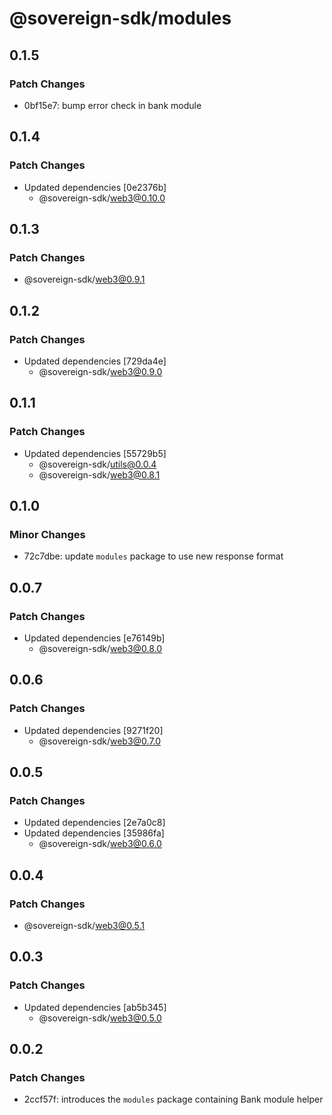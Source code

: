 # @sovereign-sdk/modules

## 0.1.5

### Patch Changes

- 0bf15e7: bump error check in bank module

## 0.1.4

### Patch Changes

- Updated dependencies [0e2376b]
  - @sovereign-sdk/web3@0.10.0

## 0.1.3

### Patch Changes

- @sovereign-sdk/web3@0.9.1

## 0.1.2

### Patch Changes

- Updated dependencies [729da4e]
  - @sovereign-sdk/web3@0.9.0

## 0.1.1

### Patch Changes

- Updated dependencies [55729b5]
  - @sovereign-sdk/utils@0.0.4
  - @sovereign-sdk/web3@0.8.1

## 0.1.0

### Minor Changes

- 72c7dbe: update `modules` package to use new response format

## 0.0.7

### Patch Changes

- Updated dependencies [e76149b]
  - @sovereign-sdk/web3@0.8.0

## 0.0.6

### Patch Changes

- Updated dependencies [9271f20]
  - @sovereign-sdk/web3@0.7.0

## 0.0.5

### Patch Changes

- Updated dependencies [2e7a0c8]
- Updated dependencies [35986fa]
  - @sovereign-sdk/web3@0.6.0

## 0.0.4

### Patch Changes

- @sovereign-sdk/web3@0.5.1

## 0.0.3

### Patch Changes

- Updated dependencies [ab5b345]
  - @sovereign-sdk/web3@0.5.0

## 0.0.2

### Patch Changes

- 2ccf57f: introduces the `modules` package containing Bank module helper
